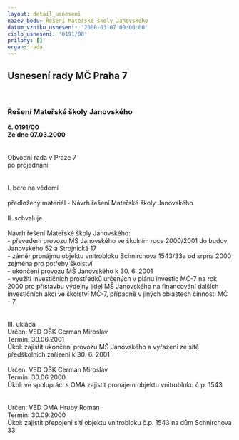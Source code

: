 ```yaml
---
layout: detail_usneseni
nazev_bodu: Řešení Mateřské školy Janovského
datum_vzniku_usneseni: '2000-03-07 00:00:00'
cislo_usneseni: '0191/00'
prilohy: []
organ: rada
---
```

<div id="ucUsn_pList" class="usn">
	<span><h2>Usnesení rady MČ Praha 7 </h2>
<br></span><div class="standBody">
<span><h3>Řešení Mateřské školy Janovského</h3></span><div class="center">
		<strong>č. 0191/00</strong><br>
	</div>
<div class="center">
		<strong>Ze dne 07.03.2000</strong><br><br>
	</div>
<br>Obvodní rada v Praze 7<br>po projednání<br><br><br>I.	bere na vědomí<br><br> předložený materiál - Návrh řešení Mateřské školy Janovského<br><br>II.	schvaluje <br><br>Návrh řešení Mateřské školy Janovského:<br>- převedení provozu MŠ Janovského ve školním roce 2000/2001 do budov Janovského 52 a Strojnická 17<br>- záměr pronájmu objektu vnitrobloku Schnirchova 1543/33a od srpna 2000 zejména pro potřeby školství<br>- ukončení provozu MŠ Janovského k 30. 6. 2001<br>- využití investičních prostředků určených v plánu investic MČ-7 na rok 2000 pro přístavbu výdejny jídel MŠ Janovského na financování dalších investičních akcí ve školství MČ-7, případně v jiných oblastech činnosti MČ - 7<br><br><br>III.	ukládá <br>  Určen:	     	VED OŠK Cerman Miroslav<br>Termín: 30.06.2001<br>Úkol:	zajistit ukončení provozu MŠ Janovského a vyřazení ze sítě předškolních zařízení k 30. 6. 2001<br> <br>  Určen:	     	VED OŠK Cerman Miroslav<br>Termín: 30.06.2000<br>Úkol:	ve spolupráci s OMA zajistit pronájem objektu vnitrobloku č.p. 1543<br> <br><br> Určen:	     	VED OMA Hrubý Roman<br>Termín: 30.09.2000<br>Úkol:	zajistit přepojení sítí objektu vnitrobloku č.p. 1543 na dům Schnirchova 33<br>
</div>
</div>
